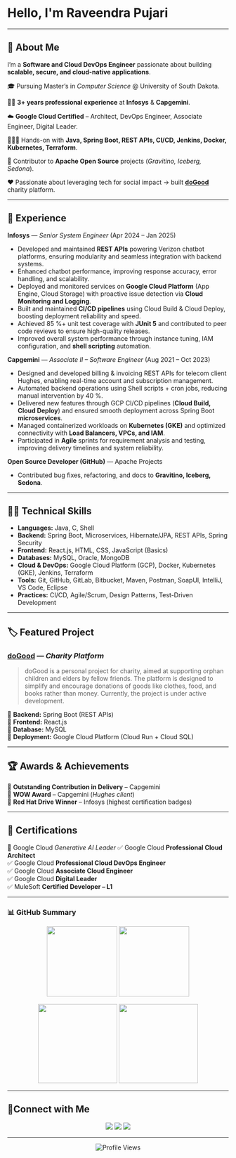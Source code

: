 # Hello, I'm Raveendra Pujari  


---

## 🥷 About Me  
I’m a **Software and Cloud DevOps Engineer** passionate about building **scalable, secure, and cloud-native applications**.  

🎓 Pursuing Master’s in *Computer Science* @ University of South Dakota.  

🕵️‍♂️ **3+ years professional experience** at **Infosys** & **Capgemini**.  

☁️ **Google Cloud Certified** – Architect, DevOps Engineer, Associate Engineer, Digital Leader.  

🧑🏻‍💻 Hands-on with **Java, Spring Boot, REST APIs, CI/CD, Jenkins, Docker, Kubernetes, Terraform**.  

🤝 Contributor to **Apache Open Source** projects (*Gravitino, Iceberg, Sedona*).  

‪‪❤️ Passionate about leveraging tech for social impact → built **[doGood](https://wedogood.help)** charity platform.  

---

## 💼 Experience  

**Infosys** — *Senior System Engineer* (Apr 2024 – Jan 2025)  
- Developed and maintained **REST APIs** powering Verizon chatbot platforms, ensuring modularity and seamless integration with backend systems.
- Enhanced chatbot performance, improving response accuracy, error handling, and scalability.
- Deployed and monitored services on **Google Cloud Platform** (App Engine, Cloud Storage) with proactive issue detection via **Cloud Monitoring and Logging**.
- Built and maintained **CI/CD pipelines** using Cloud Build & Cloud Deploy, boosting deployment reliability and speed.
- Achieved 85 %+ unit test coverage with **JUnit 5** and contributed to peer code reviews to ensure high-quality releases.
- Improved overall system performance through instance tuning, IAM configuration, and **shell scripting** automation. 

**Capgemini** — *Associate II – Software Engineer* (Aug 2021 – Oct 2023)  
- Designed and developed billing & invoicing REST APIs for telecom client Hughes, enabling real-time account and subscription management.
- Automated backend operations using Shell scripts + cron jobs, reducing manual intervention by 40 %.
- Delivered new features through GCP CI/CD pipelines (**Cloud Build, Cloud Deploy**) and ensured smooth deployment across Spring Boot **microservices**.
- Managed containerized workloads on **Kubernetes (GKE)** and optimized connectivity with **Load Balancers, VPCs, and IAM**.
- Participated in **Agile** sprints for requirement analysis and testing, improving delivery timelines and system reliability.

**Open Source Developer (GitHub)** — Apache Projects  
- Contributed bug fixes, refactoring, and docs to **Gravitino, Iceberg, Sedona**.

---

## 🕵️‍♂️ Technical Skills  

- **Languages:** Java, C, Shell  
- **Backend:** Spring Boot, Microservices, Hibernate/JPA, REST APIs, Spring Security  
- **Frontend:** React.js, HTML, CSS, JavaScript (Basics)  
- **Databases:** MySQL, Oracle, MongoDB  
- **Cloud & DevOps:** Google Cloud Platform (GCP), Docker, Kubernetes (GKE), Jenkins, Terraform  
- **Tools:** Git, GitHub, GitLab, Bitbucket, Maven, Postman, SoapUI, IntelliJ, VS Code, Eclipse  
- **Practices:** CI/CD, Agile/Scrum, Design Patterns, Test-Driven Development  

---

## 🏷️ Featured Project  

### [doGood](https://wedogood.help) — *Charity Platform*  
> doGood is a personal project for charity, aimed at supporting orphan children and elders by fellow friends. The platform is designed to simplify and encourage donations of goods like clothes, food, and books rather than money. Currently, the project is under active development.

 🔹 **Backend:** Spring Boot (REST APIs)  
 🔹 **Frontend:** React.js  
 🔹 **Database:** MySQL  
 🔹 **Deployment:** Google Cloud Platform (Cloud Run + Cloud SQL)  

---

## 🏆 Awards & Achievements  

 🏅 **Outstanding Contribution in Delivery** – Capgemini  
 🌟 **WOW Award** – Capgemini (*Hughes client*)  
 🥇 **Red Hat Drive Winner** – Infosys (highest certification badges)  

---

## 📜 Certifications  

 🔄 Google Cloud *Generative AI Leader* 
 ✅ Google Cloud **Professional Cloud Architect**  
 ✅ Google Cloud **Professional Cloud DevOps Engineer**  
 ✅ Google Cloud **Associate Cloud Engineer**  
 ✅ Google Cloud **Digital Leader**  
 ✅ MuleSoft **Certified Developer – L1**  

---

 ### 📊 GitHub Summary

<p align="center">
  <img src="https://github-readme-stats.vercel.app/api?username=raveendra11&show_icons=true&theme=tokyonight" height="160"/>
  <img src="https://github-readme-streak-stats.herokuapp.com/?user=raveendra11&theme=tokyonight&hide_border=true" height="160"/>
</p>

<p align="center">
  <img src="http://github-profile-summary-cards.vercel.app/api/cards/stats?username=raveendra11&theme=tokyonight" height="180"/>
  <img src="http://github-profile-summary-cards.vercel.app/api/cards/profile-details?username=raveendra11&theme=tokyonight" height="180"/>
</p>

 
---

## 🔌Connect with Me  

<p align="center">
  <a href="https://www.linkedin.com/in/raveendra-eleven/"><img src="https://img.shields.io/badge/LinkedIn-blue?logo=linkedin&logoColor=white&style=for-the-badge" /></a>
  <a href="https://raveendra11.github.io/portfolio/"><img src="https://img.shields.io/badge/Portfolio-ff5722?logo=firefox&logoColor=white&style=for-the-badge" /></a>
  <a href="https://github.com/raveendra11/portfolio/raw/main/assets/Raveendra_Pujari_Resume_Dec26.pdf" target="_blank">
  <img src="https://img.shields.io/badge/Resume-0A66C2?logo=googledocs&logoColor=white&style=for-the-badge" />
</a>
</p>

---

<p align="center">
  <img src="https://komarev.com/ghpvc/?username=raveendra11&color=blue&style=flat-square" alt="Profile Views" />
</p>
